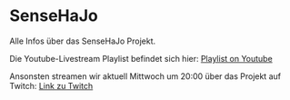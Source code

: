 # SenseHaJo
Alle Infos über das SenseHaJo Projekt.

Die Youtube-Livestream Playlist befindet sich hier: <a href="https://www.youtube.com/playlist?list=PLOau4iU1BNa8n_ICx9ISsTIcdp01ndQ__">Playlist on Youtube</a>

Ansonsten streamen wir aktuell Mittwoch um 20:00 über das Projekt auf Twitch: <a href="https://www.twitch.tv/ehajo">Link zu Twitch</a>

